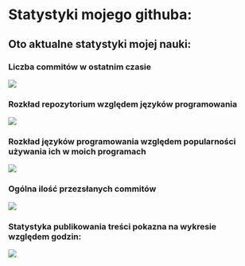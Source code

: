 # Statystyki mojego githuba:
## Oto aktualne statystyki mojej nauki:
### Liczba commitów w ostatnim czasie
![](http://github-profile-summary-cards.vercel.app/api/cards/profile-details?username=Prawy126&theme=default)
### Rozkład repozytorium względem języków programowania
![](http://github-profile-summary-cards.vercel.app/api/cards/repos-per-language?username=Prawy126&theme=default)
### Rozkład języków programowania względem popularności używania ich w moich programach
![](http://github-profile-summary-cards.vercel.app/api/cards/most-commit-language?username=Prawy126&theme=default)
### Ogólna ilość przezsłanych commitów 
![](http://github-profile-summary-cards.vercel.app/api/cards/stats?username=Prawy126&theme=default)
### Statystyka publikowania treści pokazna na wykresie względem godzin:
![](http://github-profile-summary-cards.vercel.app/api/cards/productive-time?username=Prawy126&theme=default&utcOffset=8)
